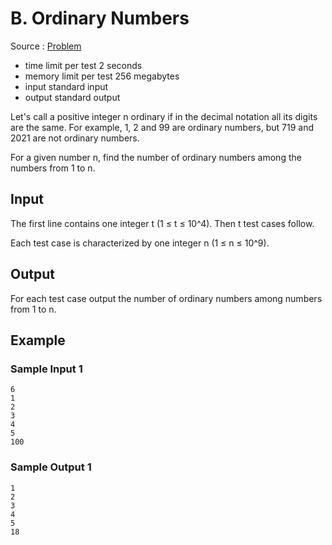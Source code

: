# B. Ordinary Numbers

Source : [Problem](https://codeforces.com/problemset/problem/1520/B)

-   time limit per test 2 seconds
-   memory limit per test 256 megabytes
-   input standard input
-   output standard output

Let's call a positive integer n ordinary if in the decimal notation all its digits are the same. For example, 1, 2 and 99 are ordinary numbers, but 719 and 2021 are not ordinary numbers.

For a given number n, find the number of ordinary numbers among the numbers from 1 to n.

## Input

The first line contains one integer t (1 ≤ t ≤ 10^4). Then t test cases follow.

Each test case is characterized by one integer n (1 ≤ n ≤ 10^9).

## Output

For each test case output the number of ordinary numbers among numbers from 1 to n.

## Example

### Sample Input 1

    6
    1
    2
    3
    4
    5
    100

### Sample Output 1

    1
    2
    3
    4
    5
    18
